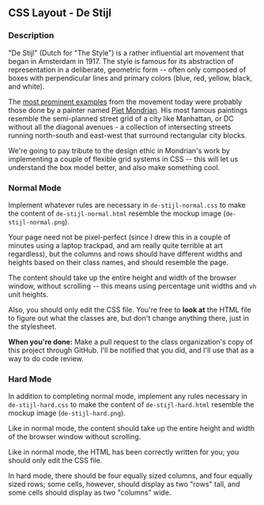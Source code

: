 ## CSS Layout - De Stijl

### Description

"De Stijl" (Dutch for "The Style") is a rather influential art movement that began in Amsterdam in 1917. The style is famous for its abstraction of representation in a deliberate, geometric form -- often only composed of boxes with perpendicular lines and primary colors (blue, red, yellow, black, and white).

The [most prominent examples](https://www.google.com/search?site=&tbm=isch&source=hp&biw=1164&bih=619&q=piet+mondrian+famous+paintings&oq=piet+mondrian+&gs_l=img.3.0.0l10.769.2256.0.4450.14.9.0.5.5.0.157.1049.3j6.9.0.msedr...0...1ac.1.64.img..0.14.1065.m1TqL7WbcWc) from the movement today were probably those done by a painter named [Piet Mondrian](http://en.wikipedia.org/wiki/Piet_Mondrian). His most famous paintings resemble the semi-planned street grid of a city like Manhattan, or DC without all the diagonal avenues - a collection of intersecting streets running north-south and east-west that surround rectangular city blocks.

We're going to pay tribute to the design ethic in Mondrian's work by implementing a couple of flexible grid systems in CSS -- this will let us understand the box model better, and also make something cool.

### Normal Mode

Implement whatever rules are necessary in `de-stijl-normal.css` to make the content of `de-stijl-normal.html` resemble the mockup image (`de-stijl-normal.png`). 

Your page need not be pixel-perfect (since I drew this in a couple of minutes using a laptop trackpad, and am really quite terrible at art regardless), but the columns and rows should have different widths and heights based on their class names, and should resemble the page.

The content should take up the entire height and width of the browser window, without scrolling -- this means using percentage unit widths and `vh` unit heights.

Also, you should only edit the CSS file. You're free to **look at** the HTML file to figure out what the classes are, but don't change anything there, just in the stylesheet.

**When you're done:** Make a pull request to the class organization's copy of this project through GitHub. I'll be notified that you did, and I'll use that as a way to do code review.

### Hard Mode

In addition to completing normal mode, implement any rules necessary in `de-stijl-hard.css` to make the content of `de-stijl-hard.html` resemble the mockup image (`de-stijl-hard.png`).

Like in normal mode, the content should take up the entire height and width of the browser window without scrolling.

Like in normal mode, the HTML has been correctly written for you; you should only edit the CSS file.

In hard mode, there should be four equally sized columns, and four equally sized rows; some cells, however, should display as two "rows" tall, and some cells should display as two "columns" wide.